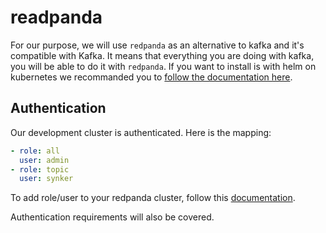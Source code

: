 # readpanda

For our purpose, we will use `redpanda` as an alternative to kafka and it's compatible with Kafka.
It means that everything you are doing with kafka, you will be able to do it with `redpanda`.
If you want to install is with helm on kubernetes we recommanded you to [follow the documentation here](https://docs.redpanda.com/current/deploy/deployment-option/self-hosted/kubernetes/get-started-dev/).

## Authentication

Our development cluster is authenticated.
Here is the mapping:
```yaml
- role: all
  user: admin
- role: topic
  user: synker
```

To add role/user to your redpanda cluster, follow this [documentation](https://docs.redpanda.com/current/manage/security/authorization/acl/).

Authentication requirements will also be covered.
